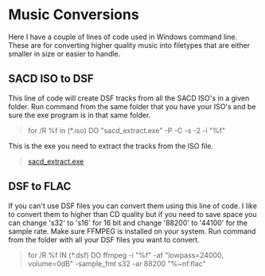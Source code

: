 # Music Conversions
Here I have a couple of lines of code used in Windows command line. These are for converting higher quality music into filetypes that are either smaller in size or easier to handle.

## SACD ISO to DSF
This line of code will create DSF tracks from all the SACD ISO's in a given folder. Run command from the same folder that you have your ISO's and be sure the exe program is in that same folder.

> for /R %f in (*.iso) DO "sacd_extract.exe" -P -C -s -2 -i "%f"

This is the exe you need to extract the tracks from the ISO file.

> [sacd_extract.exe](http://sacd-ripper.github.io/)

## DSF to FLAC

If you can't use DSF files you can convert them using this line of code. I like to convert them to higher than CD quality but if you need to save space you can change 's32' to 's16' for 16 bit and change '88200' to '44100' for the sample rate. Make sure FFMPEG is installed on your system. Run command from the folder with all your DSF files you want to convert.

> for /R %f IN (*.dsf) DO ffmpeg -i "%f" -af "lowpass=24000, volume=0dB" -sample_fmt s32 -ar 88200 "%~nf.flac"
